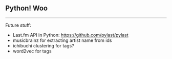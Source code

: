 ## Python! Woo

-----
Future stuff:
- Last.fm API in Python: https://github.com/pylast/pylast
- musicbrainz for extracting artist name from ids
- ichibuchi clustering for tags?
- word2vec for tags
